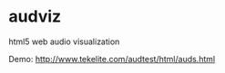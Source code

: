 audviz
======

html5 web audio visualization


Demo: http://www.tekelite.com/audtest/html/auds.html

